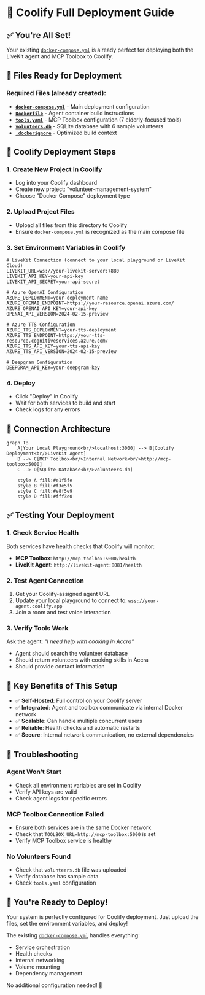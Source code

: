 # 🚀 Coolify Full Deployment Guide

## ✅ You're All Set!

Your existing [`docker-compose.yml`](docker-compose.yml) is already perfect for deploying both the LiveKit agent and MCP Toolbox to Coolify.

## 📁 Files Ready for Deployment

### Required Files (already created):
- **[`docker-compose.yml`](docker-compose.yml)** - Main deployment configuration
- **[`Dockerfile`](Dockerfile)** - Agent container build instructions  
- **[`tools.yaml`](tools.yaml)** - MCP Toolbox configuration (7 elderly-focused tools)
- **[`volunteers.db`](volunteers.db)** - SQLite database with 6 sample volunteers
- **[`.dockerignore`](.dockerignore)** - Optimized build context

## 🔧 Coolify Deployment Steps

### 1. Create New Project in Coolify
- Log into your Coolify dashboard
- Create new project: "volunteer-management-system"
- Choose "Docker Compose" deployment type

### 2. Upload Project Files
- Upload all files from this directory to Coolify
- Ensure `docker-compose.yml` is recognized as the main compose file

### 3. Set Environment Variables in Coolify
```env
# LiveKit Connection (connect to your local playground or LiveKit Cloud)
LIVEKIT_URL=ws://your-livekit-server:7880
LIVEKIT_API_KEY=your-api-key
LIVEKIT_API_SECRET=your-api-secret

# Azure OpenAI Configuration
AZURE_DEPLOYMENT=your-deployment-name
AZURE_OPENAI_ENDPOINT=https://your-resource.openai.azure.com/
AZURE_OPENAI_API_KEY=your-api-key
OPENAI_API_VERSION=2024-02-15-preview

# Azure TTS Configuration
AZURE_TTS_DEPLOYMENT=your-tts-deployment
AZURE_TTS_ENDPOINT=https://your-tts-resource.cognitiveservices.azure.com/
AZURE_TTS_API_KEY=your-tts-api-key
AZURE_TTS_API_VERSION=2024-02-15-preview

# Deepgram Configuration
DEEPGRAM_API_KEY=your-deepgram-key
```

### 4. Deploy
- Click "Deploy" in Coolify
- Wait for both services to build and start
- Check logs for any errors

## 🔗 Connection Architecture

```mermaid
graph TB
    A[Your Local Playground<br/>localhost:3000] --> B[Coolify Deployment<br/>LiveKit Agent]
    B --> C[MCP Toolbox<br/>Internal Network<br/>http://mcp-toolbox:5000]
    C --> D[SQLite Database<br/>volunteers.db]
    
    style A fill:#e1f5fe
    style B fill:#f3e5f5
    style C fill:#e8f5e9
    style D fill:#fff3e0
```

## ✅ Testing Your Deployment

### 1. Check Service Health
Both services have health checks that Coolify will monitor:
- **MCP Toolbox**: `http://mcp-toolbox:5000/health`
- **LiveKit Agent**: `http://livekit-agent:8081/health`

### 2. Test Agent Connection
1. Get your Coolify-assigned agent URL
2. Update your local playground to connect to: `wss://your-agent.coolify.app`
3. Join a room and test voice interaction

### 3. Verify Tools Work
Ask the agent: *"I need help with cooking in Accra"*
- Agent should search the volunteer database
- Should return volunteers with cooking skills in Accra
- Should provide contact information

## 🎯 Key Benefits of This Setup

- ✅ **Self-Hosted**: Full control on your Coolify server
- ✅ **Integrated**: Agent and toolbox communicate via internal Docker network
- ✅ **Scalable**: Can handle multiple concurrent users
- ✅ **Reliable**: Health checks and automatic restarts
- ✅ **Secure**: Internal network communication, no external dependencies

## 🐛 Troubleshooting

### Agent Won't Start
- Check all environment variables are set in Coolify
- Verify API keys are valid
- Check agent logs for specific errors

### MCP Toolbox Connection Failed
- Ensure both services are in the same Docker network
- Check that `TOOLBOX_URL=http://mcp-toolbox:5000` is set
- Verify MCP Toolbox service is healthy

### No Volunteers Found
- Check that `volunteers.db` file was uploaded
- Verify database has sample data
- Check `tools.yaml` configuration

## 🚀 You're Ready to Deploy!

Your system is perfectly configured for Coolify deployment. Just upload the files, set the environment variables, and deploy!

The existing [`docker-compose.yml`](docker-compose.yml) handles everything:
- Service orchestration
- Health checks  
- Internal networking
- Volume mounting
- Dependency management

No additional configuration needed! 🎉